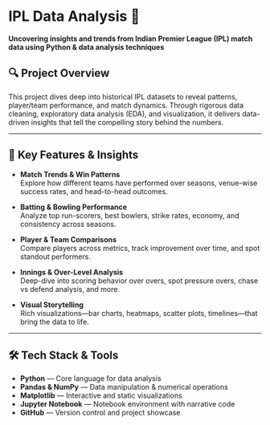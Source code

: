 # IPL Data Analysis 🏏  
**Uncovering insights and trends from Indian Premier League (IPL) match data using Python & data analysis techniques**


## 🔍 Project Overview

This project dives deep into historical IPL datasets to reveal patterns, player/team performance, and match dynamics. Through rigorous data cleaning, exploratory data analysis (EDA), and visualization, it delivers data-driven insights that tell the compelling story behind the numbers.

---

## 📌 Key Features & Insights

- **Match Trends & Win Patterns**  
  Explore how different teams have performed over seasons, venue-wise success rates, and head-to-head outcomes.

- **Batting & Bowling Performance**  
  Analyze top run-scorers, best bowlers, strike rates, economy, and consistency across seasons.

- **Player & Team Comparisons**  
  Compare players across metrics, track improvement over time, and spot standout performers.

- **Innings & Over-Level Analysis**  
  Deep-dive into scoring behavior over overs, spot pressure overs, chase vs defend analysis, and more.

- **Visual Storytelling**  
  Rich visualizations—bar charts, heatmaps, scatter plots, timelines—that bring the data to life.

---

## 🛠 Tech Stack & Tools

- **Python** — Core language for data analysis  
- **Pandas & NumPy** — Data manipulation & numerical operations  
- **Matplotlib** — Interactive and static visualizations  
- **Jupyter Notebook** — Notebook environment with narrative code  
- **GitHub** — Version control and project showcase  

